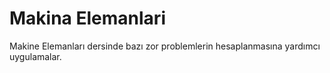 # Makina Elemanlari
Makine Elemanları dersinde bazı zor problemlerin hesaplanmasına yardımcı uygulamalar.
